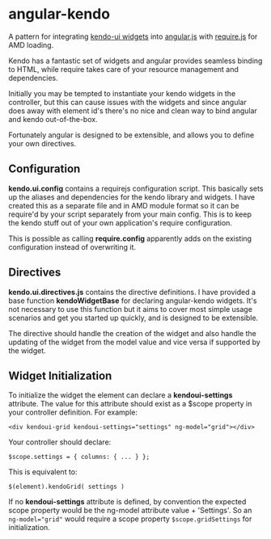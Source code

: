 angular-kendo
=============

A pattern for integrating [kendo-ui widgets] into [angular.js] with [require.js] for AMD loading.

Kendo has a fantastic set of widgets and angular provides seamless binding to HTML, while require takes care of your resource management and dependencies.

Initially you may be tempted to instantiate your kendo widgets in the controller, but this can cause issues with the widgets and since angular does away with element id's there's no nice and clean way to bind angular and kendo out-of-the-box. 

Fortunately angular is designed to be extensible, and allows you to define your own directives.

## Configuration

**kendo.ui.config** contains a requirejs configuration script. This basically sets up the aliases and dependencies for the kendo library and widgets.  I have created this as a separate file and in AMD module format so it can be require'd by your script separately from your main config. This is to keep the kendo stuff out of your own application's require configuration. 

This is possible as calling **require.config** apparently adds on the existing configuration instead of overwriting it.

## Directives

**kendo.ui.directives.js** contains the directive definitions. I have provided a base function **kendoWidgetBase** for declaring angular-kendo widgets. It's not necessary to use this function but it aims to cover most simple usage scenarios and get you started up quickly, and is designed to be extensible.

The directive should handle the creation of the widget and also handle the updating of the widget from the model value and vice versa if supported by the widget.

## Widget Initialization

To initialize the widget the element can declare a **kendoui-settings** attribute. The value for this attribute should exist as a $scope property in your controller definition. For example:

`<div kendoui-grid kendoui-settings="settings" ng-model="grid"></div>`

Your controller should declare:

`$scope.settings = { columns: { ... } };`

This is equivalent to:

`$(element).kendoGrid( settings )`

If no **kendoui-settings** attribute is defined, by convention the expected scope property would be the ng-model attribute value + 'Settings'. So an `ng-model="grid"` would require a scope property `$scope.gridSettings` for initialization.

[kendo-ui widgets]: http://www.kendoui.com
[angular.js]: http://angularjs.org
[require.js]: http://requirejs.org
